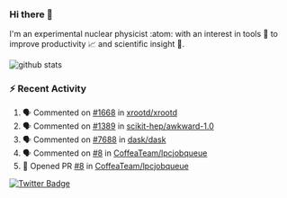 ### Hi there 👋 

I'm an experimental nuclear physicist :atom: with an interest in tools :wrench: to improve productivity :chart_with_upwards_trend: and scientific insight :telescope:.

![github stats](https://github-readme-stats.vercel.app/api?username=agoose77&show_icons=true&hide_rank=true&hide_title=true&bg_color=30,e76445,904e95&text_color=efe3ec&icon_color=efe3ec)
<!--
**agoose77/agoose77** is a ✨ _special_ ✨ repository because its `README.md` (this file) appears on your GitHub profile.

Here are some ideas to get you started:

- 🔭 I’m currently working on ...
- 🌱 I’m currently learning ...
- 👯 I’m looking to collaborate on ...
- 🤔 I’m looking for help with ...
- 💬 Ask me about ...
- 📫 How to reach me: ...
- 😄 Pronouns: ...
- ⚡ Fun fact: ...
-->

### :zap: Recent Activity
<!--START_SECTION:activity-->
1. 🗣 Commented on [#1668](https://github.com/xrootd/xrootd/issues/1668) in [xrootd/xrootd](https://github.com/xrootd/xrootd)
2. 🗣 Commented on [#1389](https://github.com/scikit-hep/awkward-1.0/issues/1389) in [scikit-hep/awkward-1.0](https://github.com/scikit-hep/awkward-1.0)
3. 🗣 Commented on [#7688](https://github.com/dask/dask/issues/7688) in [dask/dask](https://github.com/dask/dask)
4. 🗣 Commented on [#8](https://github.com/CoffeaTeam/lpcjobqueue/issues/8) in [CoffeaTeam/lpcjobqueue](https://github.com/CoffeaTeam/lpcjobqueue)
5. 💪 Opened PR [#8](https://github.com/CoffeaTeam/lpcjobqueue/pull/8) in [CoffeaTeam/lpcjobqueue](https://github.com/CoffeaTeam/lpcjobqueue)
<!--END_SECTION:activity-->


[![Twitter Badge](https://img.shields.io/twitter/follow/agoose77?style=flat-square&logo=Twitter&logoColor=white&color=cornflowerblue)](https://twitter.com/agoose77)
